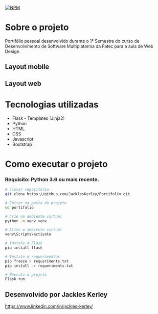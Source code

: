 
[![NPM](https://img.shields.io/npm/l/react)](https://github.com/JacklesKerley/Portifolio/blob/main/LICENSE)

# Sobre o projeto

Portifólio pessoal desenvolvido durante o 1° Semestre do curso de Desenvolvimento de Software Multiplatarma da Fatec para a aula de Web Design.

## Layout mobile



## Layout web



# Tecnologias utilizadas

- Flask - Templates (Jinja2)
- Python
- HTML
- CSS
- Javascript
- Bootstrap

# Como executar o projeto

### Requisito: Python 3.6 ou mais recente.

```bash
# Clonar repositório
git clone https://github.com/JacklesKerley/Portifolio.git

# Entrar na pasta do projeto
cd portifolio

# Crie um ambiente virtual
python -m venv venv

# Ative o ambiente virtual
venv\Scripts\activate

# Instale o Flask
pip install flask

# Instale o requerimentos
pip freeze > requeriments.txt
pip install -r requeriments.txt

# Execute o projeto
Flask run
```

## Desenvolvido por Jackles Kerley

https://www.linkedin.com/in/jackles-kerley/



